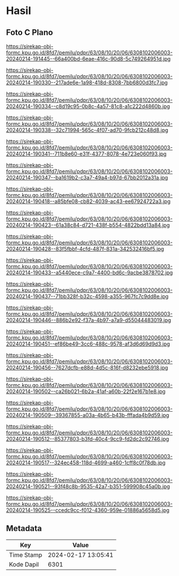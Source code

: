 # Hasil

## Foto C Plano

https://sirekap-obj-formc.kpu.go.id/8fd7/pemilu/pdpr/63/08/10/20/06/6308102006003-20240214-191445--66a400bd-6eae-416c-90d8-5c749264951d.jpg

https://sirekap-obj-formc.kpu.go.id/8fd7/pemilu/pdpr/63/08/10/20/06/6308102006003-20240214-190330--217ade6e-1a98-418d-8308-7bb6800d3fc7.jpg

https://sirekap-obj-formc.kpu.go.id/8fd7/pemilu/pdpr/63/08/10/20/06/6308102006003-20240214-190334--c8d19c95-0b8c-4a57-81c8-a1c222d4860b.jpg

https://sirekap-obj-formc.kpu.go.id/8fd7/pemilu/pdpr/63/08/10/20/06/6308102006003-20240214-190338--32c71994-565c-4f07-ad70-9fcb212c48d8.jpg

https://sirekap-obj-formc.kpu.go.id/8fd7/pemilu/pdpr/63/08/10/20/06/6308102006003-20240214-190341--711b8e60-e31f-4377-8078-4e723e060f93.jpg

https://sirekap-obj-formc.kpu.go.id/8fd7/pemilu/pdpr/63/08/10/20/06/6308102006003-20240214-190347--ba1619b2-c3a7-49a4-b97d-67bb2012a31a.jpg

https://sirekap-obj-formc.kpu.go.id/8fd7/pemilu/pdpr/63/08/10/20/06/6308102006003-20240214-190418--a85bfe08-cb82-4039-ac43-ee67924722a3.jpg

https://sirekap-obj-formc.kpu.go.id/8fd7/pemilu/pdpr/63/08/10/20/06/6308102006003-20240214-190423--61a38c84-d721-438f-b554-4822bdd13a84.jpg

https://sirekap-obj-formc.kpu.go.id/8fd7/pemilu/pdpr/63/08/10/20/06/6308102006003-20240214-190428--83f5fbbf-4cfd-487f-831a-342532416bf5.jpg

https://sirekap-obj-formc.kpu.go.id/8fd7/pemilu/pdpr/63/08/10/20/06/6308102006003-20240214-190433--a5440ece-c9a7-4400-bd6c-9acbe3878702.jpg

https://sirekap-obj-formc.kpu.go.id/8fd7/pemilu/pdpr/63/08/10/20/06/6308102006003-20240214-190437--71bb328f-b32c-4598-a355-967fc7c9dd8e.jpg

https://sirekap-obj-formc.kpu.go.id/8fd7/pemilu/pdpr/63/08/10/20/06/6308102006003-20240214-190446--886b2e92-f37a-4b97-a7a9-d55044483019.jpg

https://sirekap-obj-formc.kpu.go.id/8fd7/pemilu/pdpr/63/08/10/20/06/6308102006003-20240214-190451--ef86be49-3cc6-488c-9578-af3d6d69d9d3.jpg

https://sirekap-obj-formc.kpu.go.id/8fd7/pemilu/pdpr/63/08/10/20/06/6308102006003-20240214-190456--7627dcfb-e88d-4d5c-816f-d8232ebe5918.jpg

https://sirekap-obj-formc.kpu.go.id/8fd7/pemilu/pdpr/63/08/10/20/06/6308102006003-20240214-190502--ca26b021-6b2a-41af-a60b-22f2e167b1e8.jpg

https://sirekap-obj-formc.kpu.go.id/8fd7/pemilu/pdpr/63/08/10/20/06/6308102006003-20240214-190509--39367855-a03a-4b65-b43b-fffada4b9d59.jpg

https://sirekap-obj-formc.kpu.go.id/8fd7/pemilu/pdpr/63/08/10/20/06/6308102006003-20240214-190512--85377803-b3fd-40c4-9cc9-fd2dc2c92746.jpg

https://sirekap-obj-formc.kpu.go.id/8fd7/pemilu/pdpr/63/08/10/20/06/6308102006003-20240214-190517--324ec458-118d-4699-a460-1cff8c0f78db.jpg

https://sirekap-obj-formc.kpu.go.id/8fd7/pemilu/pdpr/63/08/10/20/06/6308102006003-20240214-190521--93f48c8b-9535-42a7-b351-599908c45a0b.jpg

https://sirekap-obj-formc.kpu.go.id/8fd7/pemilu/pdpr/63/08/10/20/06/6308102006003-20240214-190525--ccedc9cc-f012-4360-959e-01886a5658d5.jpg


## Metadata

| Key        | Value               |
| ---------- | ------------------- |
| Time Stamp | 2024-02-17 13:05:41 |
| Kode Dapil | 6301                |



